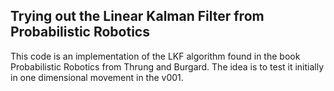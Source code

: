 ## Trying out the Linear Kalman Filter from Probabilistic Robotics

This code is an implementation of the LKF algorithm found in the book Probabilistic Robotics from Thrung and Burgard.
The idea is to test it initially in one dimensional movement in the v001.
